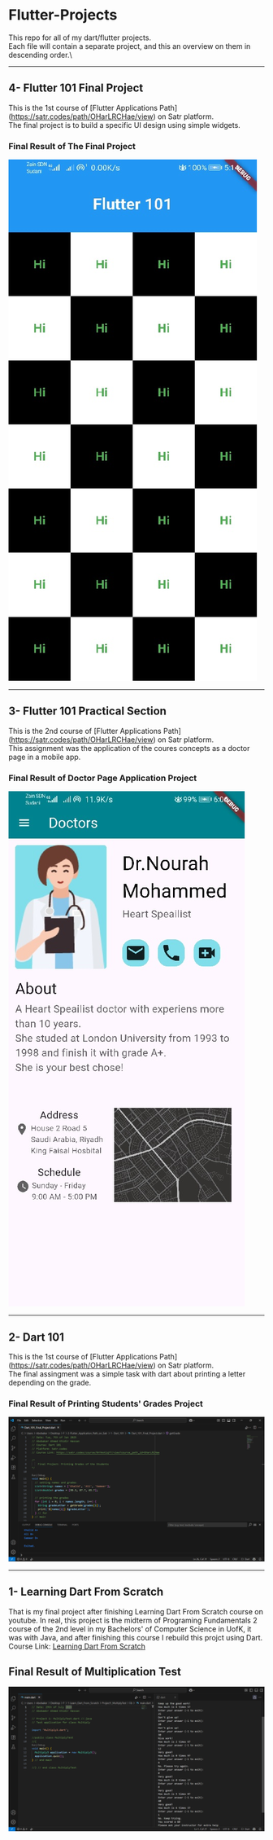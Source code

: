 # Flutter-Projects
This repo for all of my dart/flutter projects.\
Each file will contain a separate project, and this an overview on them in descending order.\

---

## 4- Flutter 101 Final Project
This is the 1st course of [Flutter Applications Path] (https://satr.codes/path/OHarLRCHae/view) on Satr platform.\
The final project is to build a specific UI design using simple widgets.

### Final Result of The Final Project
![Final Project](https://github.com/AbobakerAhmed/Flutter-Projects/blob/main/2-Flutter_Application_Path_on_Satr/2-%20Flutter%20101/Final%20Project/Final_Project_Result.jpg)

---

## 3- Flutter 101 Practical Section
This is the 2nd course of [Flutter Applications Path] (https://satr.codes/path/OHarLRCHae/view) on Satr platform.\
This assignment was the application of the coures concepts as a doctor page in a mobile app.

### Final Result of Doctor Page Application Project
![Doctor Page](https://github.com/AbobakerAhmed/Flutter-Projects/blob/main/2-Flutter_Application_Path_on_Satr/2-%20Flutter%20101/Doctor%20Page%20Application/Doctor%20Page%20Final%20Result.jpg)

---


## 2- Dart 101
This is the 1st course of [Flutter Applications Path] (https://satr.codes/path/OHarLRCHae/view) on Satr platform.\
The final assingment was a simple task with dart about printing a letter depending on the grade.

### Final Result of Printing Students' Grades Project
![Output of Printing Students' Grades Project](https://github.com/AbobakerAhmed/Flutter-Projects/blob/main/2-Flutter_Application_Path_on_Satr/1-%20Dart_101/Output.png)


---


## 1- Learning Dart From Scratch
That is my final project after finishing Learning Dart From Scratch course on youtube.
In real, this project is the midterm of Programing Fundamentals 2 course of the 2nd level in my Bachelors' of Computer Science in UofK, it was with Java, and after finishing this course I rebuild this projct using Dart.\
Course Link: [Learning Dart From Scratch](https://www.youtube.com/watch?v=kgN7veo9tC0&list=PL93xoMrxRJIsYc9L0XBSaiiuq01JTMQ_o)
## Final Result of Multiplication Test
![Dart Multiplication Test](https://github.com/AbobakerAhmed/Flutter-Projects/blob/main/1-Learn_Dart_From_Scratch/Project1_MultiplyTest/Final%20Result.png)




